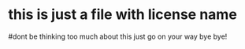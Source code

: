 # this is just a file with license name
#dont be thinking too much about this just go on your way bye bye!
